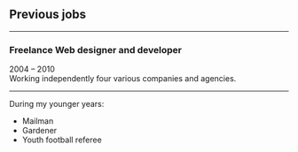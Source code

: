 ## Previous jobs

---

### Freelance Web designer and developer

2004 – 2010  
Working independently four various companies and agencies.

---

During my younger years:

- Mailman
- Gardener
- Youth football referee
